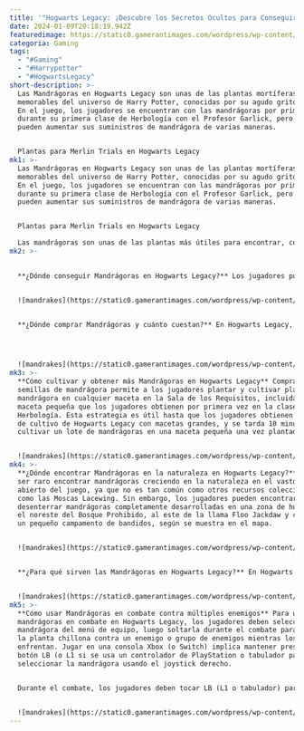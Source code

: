 ```yaml
---
title: '"Hogwarts Legacy: ¡Descubre los Secretos Ocultos para Conseguir Mandrágoras!"'
date: 2024-01-09T20:18:19.942Z
featuredimage: https://static0.gamerantimages.com/wordpress/wp-content/uploads/2023/02/mandrake-in-herbology-class-hogwarts-legacy.jpg?q=50&fit=contain&w=1140&h=&dpr=1.5
categoria: Gaming
tags:
  - "#Gaming"
  - "#Harrypotter"
  - "#HogwartsLegacy"
short-description: >-
  Las Mandrágoras en Hogwarts Legacy son unas de las plantas mortíferas más
  memorables del universo de Harry Potter, conocidas por su agudo grito chillón.
  En el juego, los jugadores se encuentran con las mandrágoras por primera vez
  durante su primera clase de Herbología con el Profesor Garlick, pero luego
  pueden aumentar sus suministros de mandrágora de varias maneras.


  Plantas para Merlin Trials en Hogwarts Legacy
mk1: >-
  Las Mandrágoras en Hogwarts Legacy son unas de las plantas mortíferas más
  memorables del universo de Harry Potter, conocidas por su agudo grito chillón.
  En el juego, los jugadores se encuentran con las mandrágoras por primera vez
  durante su primera clase de Herbología con el Profesor Garlick, pero luego
  pueden aumentar sus suministros de mandrágora de varias maneras.


  Plantas para Merlin Trials en Hogwarts Legacy

  Las mandrágoras son unas de las plantas más útiles para encontrar, comprar o cultivar. Sin embargo, ya sea que los jugadores estén buscando semillas de mandrágora o plantas completamente desarrolladas, algunos podrían preguntarse dónde comprar mandrágoras en Hogwarts Legacy y cómo obtener más. Afortunadamente, la mandrágora es bastante fácil de conseguir una vez que los jugadores saben dónde encontrarla.
mk2: >-
  

  **¿Dónde conseguir Mandrágoras en Hogwarts Legacy?** Los jugadores pueden obtener mandrágoras en Hogwarts Legacy de varias maneras, incluida la compra de plantas de mandrágora completamente desarrolladas para usar de inmediato, comprando semillas de mandrágora para cultivar plantas de mandrágora en macetas o recolectando plantas de mandrágora en la naturaleza.


  ![mandrakes](https://static0.gamerantimages.com/wordpress/wp-content/uploads/2023/02/mandrake-seed-dogweed-and-deathcap-hogwarts-legacy.jpg?q=50&fit=crop&w=1500&dpr=1.5 "mandrakes")


  **¿Dónde comprar Mandrágoras y cuánto cuestan?** En Hogwarts Legacy, los jugadores pueden comprar semillas de mandrágora o plantas de mandrágora de la señora Green en la tienda Dogweed and Deathcap en Hogsmeade, ubicada en el mapa de arriba. Las plantas de mandrágora completamente desarrolladas cuestan 500 Galeones de Oro cada una, o los jugadores pueden comprar semillas de mandrágora por 800 Galeones de Oro.




  ![mandrakes](https://static0.gamerantimages.com/wordpress/wp-content/uploads/2023/11/hogwarts-legacy-where-to-buy-madrake-map-location.jpg?q=50&fit=crop&w=1500&dpr=1.5 "mandrakes")
mk3: >-
  **Cómo cultivar y obtener más Mandrágoras en Hogwarts Legacy** Comprar
  semillas de mandrágora permite a los jugadores plantar y cultivar plantas de
  mandrágora en cualquier maceta en la Sala de los Requisitos, incluida la
  maceta pequeña que los jugadores obtienen por primera vez en la clase de
  Herbología. Esta estrategia es útil hasta que los jugadores obtienen una mesa
  de cultivo de Hogwarts Legacy con macetas grandes, y se tarda 10 minutos en
  cultivar un lote de mandrágoras en una maceta pequeña una vez plantado.


  ![mandrakes](https://static0.gamerantimages.com/wordpress/wp-content/uploads/2023/02/mandrake-hogwarts-legacy.jpg?q=50&fit=crop&w=1500&dpr=1.5 "mandrakes")
mk4: >-
  **¿Dónde encontrar Mandrágoras en la naturaleza en Hogwarts Legacy?** Puede
  ser raro encontrar mandrágoras creciendo en la naturaleza en el vasto mundo
  abierto del juego, ya que no es tan común como otros recursos coleccionables
  como las Moscas Lacewing. Sin embargo, los jugadores pueden encontrar y
  desenterrar mandrágoras completamente desarrolladas en una zona de huertos en
  el noreste del Bosque Prohibido, al este de la llama Floo Jackdaw y cerca de
  un pequeño campamento de bandidos, según se muestra en el mapa.


  ![mandrakes](https://static0.gamerantimages.com/wordpress/wp-content/uploads/2023/11/hogwarts-legacy-mandrake-location.jpg?q=50&fit=crop&w=1500&dpr=1.5 "mandrakes")


  **¿Para qué sirven las Mandrágoras en Hogwarts Legacy?** En Hogwarts Legacy, la mandrágora se utiliza principalmente como arma en combate, pero a veces también es necesaria para aprender nuevos hechizos en Hogwarts Legacy como parte de las misiones principales de la historia. Por ejemplo, para la Tarea 1 del Profesor Garlick, adquirir y usar plantas de mandrágora es un requisito previo para obtener el hechizo Wingardium Leviosa como recompensa.


  ![mandrakes](https://static0.gamerantimages.com/wordpress/wp-content/uploads/2023/11/hogwarts-legacy-where-to-find-madrake-map-location.jpg?q=50&fit=crop&w=1500&dpr=1.5 "mandrakes")
mk5: >-
  **Cómo usar Mandrágoras en combate contra múltiples enemigos** Para usar las
  mandrágoras en combate en Hogwarts Legacy, los jugadores deben seleccionar una
  mandrágora del menú de equipo, luego soltarla durante el combate para lanzar
  la planta chillona contra un enemigo o grupo de enemigos mientras los
  enfrentan. Jugar en una consola Xbox (o Switch) implica mantener presionado el
  botón LB (o L1 si se usa un controlador de PlayStation o tabulador para PC) y
  seleccionar la mandrágora usando el joystick derecho.


  Durante el combate, los jugadores deben tocar LB (L1 o tabulador) para liberar el grito de la mandrágora y aturdir y dañar a múltiples enemigos en un radio limitado. En algunos casos, las Mandrágoras también se pueden utilizar como una planta muy poderosa para vencer fácilmente a los oponentes en Hogwarts Legacy, dependiendo de los rasgos de equipo de los jugadores. ¡Descubre tus propios trucos y hechizos con estas fascinantes criaturas mágicas en Hogwarts Legacy!


  ![mandrakes](https://static0.gamerantimages.com/wordpress/wp-content/uploads/2023/11/hogwarts-legacy-mandrake-combat.jpg?q=50&fit=crop&w=1500&dpr=1.5 "mandrakes")
---
```

